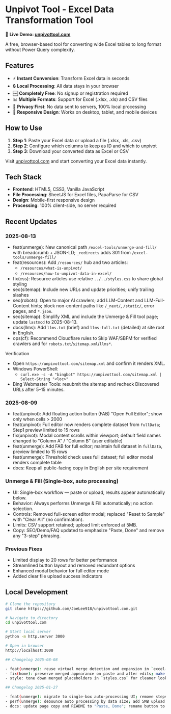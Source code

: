 # Unpivot Tool - Excel Data Transformation Tool

🔗 **Live Demo: [unpivottool.com](https://unpivottool.com)**

A free, browser-based tool for converting wide Excel tables to long format without Power Query complexity.

## Features

- ⚡ **Instant Conversion**: Transform Excel data in seconds
- 🔒 **Local Processing**: All data stays in your browser
- 🆓 **Completely Free**: No signup or registration required
- 📊 **Multiple Formats**: Support for Excel (.xlsx, .xls) and CSV files
- 🔐 **Privacy First**: No data sent to servers, 100% local processing
- 📱 **Responsive Design**: Works on desktop, tablet, and mobile devices

## How to Use

1. **Step 1**: Paste your Excel data or upload a file (.xlsx, .xls, .csv)
2. **Step 2**: Configure which columns to keep as ID and which to unpivot
3. **Step 3**: Download your converted data as Excel or CSV

Visit [unpivottool.com](https://unpivottool.com) and start converting your Excel data instantly.

## Tech Stack

- **Frontend**: HTML5, CSS3, Vanilla JavaScript
- **File Processing**: SheetJS for Excel files, PapaParse for CSV
- **Design**: Mobile-first responsive design
- **Processing**: 100% client-side, no server required

## Recent Updates

### 2025-08-13
- feat(unmerge): New canonical path `/excel-tools/unmerge-and-fill/` with breadcrumb + JSON-LD; `_redirects` adds 301 from `/excel-tools/unmerge-fill/`
- feat(resources): Add `/resources/` hub and two articles:
  - `/resources/what-is-unpivot/`
  - `/resources/how-to-unpivot-data-in-excel/`
- fix(css): Resource articles use relative `../../styles.css` to share global styling
- seo(sitemap): Include new URLs and update priorities; unify trailing slashes
- seo(robots): Open to major AI crawlers; add LLM-Content and LLM-Full-Content hints; block non-content paths like `/_next/`, `/static/`, error pages, and `*.json`.
- seo(sitemap): Simplify XML and include the Unmerge & Fill tool page; update `lastmod` to 2025-08-13.
- docs(llms): Add `llms.txt` (brief) and `llms-full.txt` (detailed) at site root in English.
- ops(cf): Recommend Cloudflare rules to Skip WAF/SBFM for verified crawlers and for `robots.txt`/`sitemap.xml`/`llms*`.

Verification
- Open `https://unpivottool.com/sitemap.xml` and confirm it renders XML.
- Windows PowerShell:
  - `curl.exe -s -A "bingbot" https://unpivottool.com/sitemap.xml | Select-String "<loc>"`
- Bing Webmaster Tools: resubmit the sitemap and recheck Discovered URLs after 5–15 minutes.

### 2025-08-09
- feat(unpivot): Add floating action button (FAB) "Open Full Editor"; show only when cells > 2000
- feat(unpivot): Full editor now renders complete dataset from `fullData`; Step1 preview limited to 15 rows
- fix(unpivot): Modal content scrolls within viewport; default field names changed to "Column A" / "Column B" (user editable)
- feat(unmerge): Add FAB for full editor; maintain full dataset in `fullData`, preview limited to 15 rows
- feat(unmerge): Threshold check uses full dataset; full editor modal renders complete table
- docs: Keep all public-facing copy in English per site requirement

### Unmerge & Fill (Single-box, auto processing)
- UI: Single-box workflow — paste or upload, results appear automatically below.
- Behavior: Always performs Unmerge & Fill automatically; no action selection.
- Controls: Removed full-screen editor modal; replaced "Reset to Sample" with "Clear All" (no confirmation).
- Limits: CSV support retained; upload limit enforced at 5MB.
- Copy: SEO/Demo/FAQ updated to emphasize "Paste, Done" and remove any "3-step" phrasing.

### Previous Fixes
- Limited display to 20 rows for better performance
- Streamlined button layout and removed redundant options
- Enhanced modal behavior for full editor mode
- Added clear file upload success indicators

## Local Development

```bash
# Clone the repository
git clone https://github.com/JoeLee918/unpivottool.com.git

# Navigate to directory
cd unpivottool.com

# Start local server
python -m http.server 3000

# Open in browser
http://localhost:3000

## Changelog 2025-08-08

- feat(unmerge): reuse virtual merge detection and expansion in `excel-tools/unmerge-fill/tool-specific.js`
- fix(home): preserve merged appearance on paste and after edits; make Convert repeatable
- style: tone down merged placeholders in `styles.css` for cleaner look

## Changelog 2025-01-27

- feat(unmerge): migrate to single-box auto-processing UI; remove steps and modal editor
- perf(unmerge): debounce auto processing by data size; add 5MB upload guard
- docs: update page copy and README to "Paste, Done"; rename button to "Clear All"
